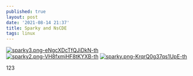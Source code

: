 ```yaml
---
published: true
layout: post
date: '2021-08-14 21:37'
title: Sparky and NsCDE
tags: linux 
---
```

[![sparky3.png-eNgcXDcTfQJiDkN-th](https://images.weserv.nl/?url=https://i.imgur.com/se1wfwJ.png)](https://images.weserv.nl/?url=https://i.imgur.com/2t1EQeo.png) [![sparky2.png-VH8fxmjHF8tKYXB-th](https://images.weserv.nl/?url=https://i.imgur.com/Gaa73h5.png)](https://images.weserv.nl/?url=https://i.imgur.com/BXklFTj.png) [![sparky.png-KrqrQ0g37qs1UpE-th](https://images.weserv.nl/?url=https://i.imgur.com/PIblQxI.png)](https://images.weserv.nl/?url=https://i.imgur.com/SIEaGms.png)

123
